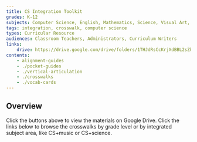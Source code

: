 ```yaml
---
title: CS Integration Toolkit
grades: K-12
subjects: Computer Science, English, Mathematics, Science, Visual Art, Music, Physical Education, Health, Social Studies
tags: integration, crosswalk, computer science
types: Curricular Resource
audiences: Classroom Teachers, Administrators, Curriculum Writers
links:
    drive: https://drive.google.com/drive/folders/1THJdRsCcKrjXdBBL2sZkx5GG1FuNfnD7
contents:
    - alignment-guides
    - ./pocket-guides
    - ./vertical-articulation
    - ./crosswalks
    - ./vocab-cards
---
```


## Overview

Click the buttons above to view the materials on Google Drive. Click the links below to browse the crosswalks by grade level or by integrated subject area, like CS+music or CS+science. 